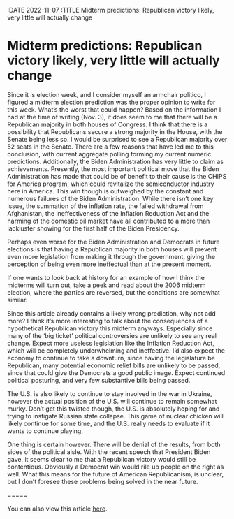 :DATE 2022-11-07
:TITLE Midterm predictions: Republican victory likely, very little will actually change
# Midterm predictions: Republican victory likely, very little will actually change

Since it is election week, and I consider myself an armchair politico, I figured a midterm election prediction was the proper opinion to write for this week. What’s the worst that could happen? Based on the information I had at the time of writing (Nov. 3), it does seem to me that there will be a Republican majority in both houses of Congress. I think that there is a possibility that Republicans secure a strong majority in the House, with the Senate being less so. I would be surprised to see a Republican majority over 52 seats in the Senate. There are a few reasons that have led me to this conclusion, with current aggregate polling forming my current numeric predictions. Additionally, the Biden Administration has very little to claim as achievements. Presently, the most important political move that the Biden Administration has made that could be of benefit to their cause is the CHIPS for America program, which could revitalize the semiconductor industry here in America. This win though is outweighed by the constant and numerous failures of the Biden Administration. While there isn’t one key issue, the summation of the inflation rate, the failed withdrawal from Afghanistan, the ineffectiveness of the Inflation Reduction Act and the harming of the domestic oil market have all contributed to a more than lackluster showing for the first half of the Biden Presidency.

Perhaps even worse for the Biden Administration and Democrats in future elections is that having a Republican majority in both houses will prevent even more legislation from making it through the government, giving the perception of being even more ineffectual than at the present moment.

If one wants to look back at history for an example of how I think the midterms will turn out, take a peek and read about the 2006 midterm election, where the parties are reversed, but the conditions are somewhat similar.

Since this article already contains a likely wrong prediction, why not add more? I think it’s more interesting to talk about the consequences of a hypothetical Republican victory this midterm anyways. Especially since many of the ‘big ticket’ political controversies are unlikely to see any real change. Expect more useless legislation like the Inflation Reduction Act, which will be completely underwhelming and ineffective. I’d also expect the economy to continue to take a downturn, since having the legislature be Republican, many potential economic relief bills are unlikely to be passed, since that could give the Democrats a good public image. Expect continued political posturing, and very few substantive bills being passed.

The U.S. is also likely to continue to stay involved in the war in Ukraine, however the actual position of the U.S. will continue to remain somewhat murky. Don’t get this twisted though, the U.S. is absolutely hoping for and trying to instigate Russian state collapse. This game of nuclear chicken will likely continue for some time, and the U.S. really needs to evaluate if it wants to continue playing.

One thing is certain however. There will be denial of the results, from both sides of the political aisle. With the recent speech that President Biden gave, it seems clear to me that a Republican victory would still be contentious. Obviously a Democrat win would rile up people on the right as well. What this means for the future of American Republicanism, is unclear, but I don’t foresee these problems being solved in the near future.

=====

You can also view this article [here](https://www.valpotorch.com/opinion/article_d4d52256-5bf6-11ed-becf-ab71903ba87f.html).

